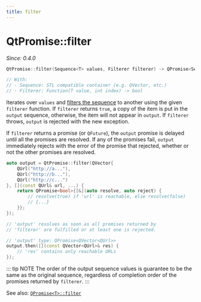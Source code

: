 ```yaml
---
title: filter
---
```


# QtPromise::filter

*Since: 0.4.0*

```cpp
QtPromise::filter(Sequence<T> values, Filterer filterer) -> QPromise<Sequence<T>>

// With:
// - Sequence: STL compatible container (e.g. QVector, etc.)
// - Filterer: Function(T value, int index) -> bool
```

Iterates over `values` and [filters the sequence](https://en.wikipedia.org/wiki/Filter_%28higher-order_function%29)
to another using the given `filterer` function. If `filterer` returns `true`, a copy of the item
is put in the `output` sequence, otherwise, the item will not appear in `output`. If `filterer`
throws, `output` is rejected with the new exception.

If `filterer` returns a promise (or `QFuture`), the `output` promise is delayed until all the
promises are resolved. If any of the promises fail, `output` immediately rejects with the error
of the promise that rejected, whether or not the other promises are resolved.

```cpp
auto output = QtPromise::filter(QVector{
    QUrl("http://a..."),
    QUrl("http://b..."),
    QUrl("http://c...")
}, [](const QUrl& url, ...) {
    return QPromise<bool>{[&](auto resolve, auto reject) {
        // resolve(true) if 'url' is reachable, else resolve(false)
        // {...}
    }};
});

// 'output' resolves as soon as all promises returned by
// 'filterer' are fulfilled or at least one is rejected.

// 'output' type: QPromise<QVector<QUrl>>
output.then([](const QVector<QUrl>& res) {
    // 'res' contains only reachable URLs
});
```

::: tip NOTE
The order of the output sequence values is guarantee to be the same as the original sequence,
regardless of completion order of the promises returned by `filterer`.
:::

See also: [`QPromise<T>::filter`](../qpromise/filter.md)
